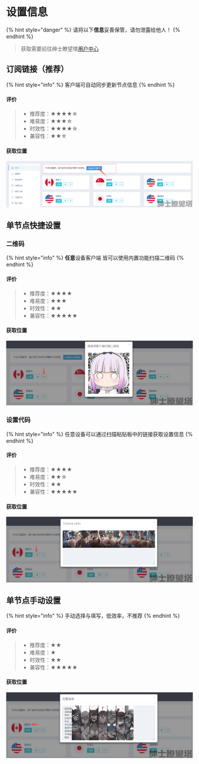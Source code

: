 # 设置信息

{% hint style="danger" %}
请将以下**信息**妥善保管，请勿泄露给他人！
{% endhint %}

> 获取需要前往绅士瞭望塔[用户中心](http://ssr.hentaiworld.cc/login)

## 订阅链接（推荐）

{% hint style="info" %}
客户端可自动同步更新节点信息
{% endhint %}

#### 评价

> * 推荐度：★★★★☆ 
> * 难易度：★★★☆
> * 时效性：★★★★☆
> * 兼容性：★★☆

#### 获取位置

![](../.gitbook/assets/sublink%20%284%29.png)

## 单节点快捷设置

### 二维码

{% hint style="info" %}
**任意**设备客户端 皆可以使用内置功能扫描二维码
{% endhint %}

#### 评价

> * 推荐度：★★★★
> * 难易度：★★★
> * 时效性：★★
> * 兼容性：★★★★★

#### 获取位置

![](../.gitbook/assets/qrcode.png)

### 设置代码

{% hint style="info" %}
任意设备可以通过扫描粘贴板中的链接获取设置信息
{% endhint %}

#### 评价

> * 推荐度：★★★★
> * 难易度：★★☆
> * 时效性：★★
> * 兼容性：★★★★★

#### 获取位置

![](../.gitbook/assets/link.png)

## 单节点手动设置

{% hint style="info" %}
手动选择与填写，低效率，不推荐
{% endhint %}

#### 评价

> * 推荐度：★★
> * 难易度：★
> * 时效性：★★
> * 兼容性：★★★★★

#### 获取位置

![](../.gitbook/assets/setting.png)

